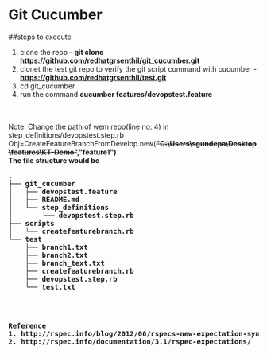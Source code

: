 # Git Cucumber
##steps to execute
  1. clone the repo -<b> git clone https://github.com/redhatgrsenthil/git_cucumber.git</b>
  2. clonet the test git repo to verify the git script command with cucumber - <b>https://github.com/redhatgrsenthil/test.git</b>
  3. cd git_cucumber
  4. run the command  <b>cucumber features/devopstest.feature</b>

<br><br>
Note: Change the path of wem repo(line no: 4) in step_definitions/devopstest.step.rb<br>
Obj=CreateFeatureBranchFromDevelop.new(<strike><b>"C:\\Users\\sgundepa\\Desktop\\features\\KT-Demo"<b></strike>,"feature1")
<br>
The file structure would be 
<pre>
.
├── git_cucumber
│   ├── devopstest.feature
│   ├── README.md
│   └── step_definitions
│       └── devopstest.step.rb
├── scripts
│   └── createfeaturebranch.rb
└── test
    ├── branch1.txt
    ├── branch2.txt
    ├── branch_text.txt
    ├── createfeaturebranch.rb
    ├── devopstest.step.rb
    └── test.txt

<pre>

<br><b>Reference</b>  
1. http://rspec.info/blog/2012/06/rspecs-new-expectation-syntax/
2. http://rspec.info/documentation/3.1/rspec-expectations/

  

  
